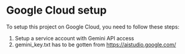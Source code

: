 # Google Cloud setup
To setup this project on Google Cloud, you need to follow these steps:
1. Setup a service account with Gemini API access
2. gemini_key.txt has to be gotten from https://aistudio.google.com/